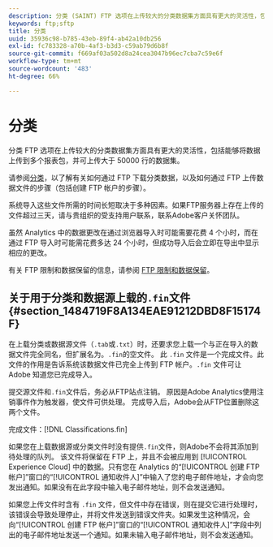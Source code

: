 ```yaml
---
description: 分类 (SAINT) FTP 选项在上传较大的分类数据集方面具有更大的灵活性，包括能够将数据上传到多个报表包，并可上传大于 50000 行的数据集。
keywords: ftp;sftp
title: 分类
uuid: 35936c98-b785-43eb-89f4-ab42a10db256
exl-id: fc783328-a70b-4af3-b3d3-c59ab79d6b8f
source-git-commit: f669af03a502d8a24cea3047b96ec7cba7c59e6f
workflow-type: tm+mt
source-wordcount: '483'
ht-degree: 66%

---
```


# 分类

分类 FTP 选项在上传较大的分类数据集方面具有更大的灵活性，包括能够将数据上传到多个报表包，并可上传大于 50000 行的数据集。

请参阅[分类](https://experienceleague.adobe.com/docs/analytics/components/classifications/classifications-importer/c-working-with-saint.html)，以了解有关如何通过 FTP 下载分类数据，以及如何通过 FTP 上传数据文件的步骤（包括创建 FTP 帐户的步骤）。

系统导入这些文件所需的时间长短取决于多种因素。如果FTP服务器上存在上传的文件超过三天，请与贵组织的受支持用户联系，联系Adobe客户关怀团队。

虽然 Analytics 中的数据更改在通过浏览器导入时可能需要花费 4 个小时，而在通过 FTP 导入时可能需花费多达 24 个小时，但成功导入后会立即在导出中显示相应的更改。

有关 FTP 限制和数据保留的信息，请参阅 [FTP 限制和数据保留](/help/export/ftp-and-sftp/ftp-limits.md)。

## 关于用于分类和数据源上载的`.fin`文件 {#section_1484719F8A134EAE91212DBD8F15174F}

在上载分类或数据源文件（`.tab`或`.txt`）时，还要求您上载一个与正在导入的数据文件完全同名，但扩展名为。`.fin`的空文件。 此 `.fin` 文件是一个完成文件。此文件的作用是告诉系统该数据文件已完全上传到 FTP 帐户。`.fin` 文件可让 Adobe 知道您已完成导入。

提交源文件和`.fin`文件后，务必从FTP站点注销。 原因是Adobe Analytics使用注销事件作为触发器，使文件可供处理。 完成导入后，Adobe会从FTP位置删除这两个文件。

完成文件：[!DNL Classifications.fin]

如果您在上载数据源或分类文件时没有提供`.fin`文件，则Adobe不会将其添加到待处理的队列。 该文件将保留在 FTP 上，并且不会被应用到 [!UICONTROL Experience Cloud] 中的数据。只有您在 Analytics 的“[!UICONTROL 创建 FTP 帐户]”窗口的“[!UICONTROL 通知收件人]”中输入了您的电子邮件地址，才会向您发出通知。如果没有在此字段中输入电子邮件地址，则不会发送通知。

如果您上传文件时含有 `.fin` 文件，但文件中存在错误，则在提交它进行处理时，该错误会导致处理停止，并将文件发送到错误文件夹。如果发生这种情况，会向“[!UICONTROL 创建 FTP 帐户]”窗口的“[!UICONTROL 通知收件人]”字段中列出的电子邮件地址发送一个通知。如果未输入电子邮件地址，则不会发送通知。
